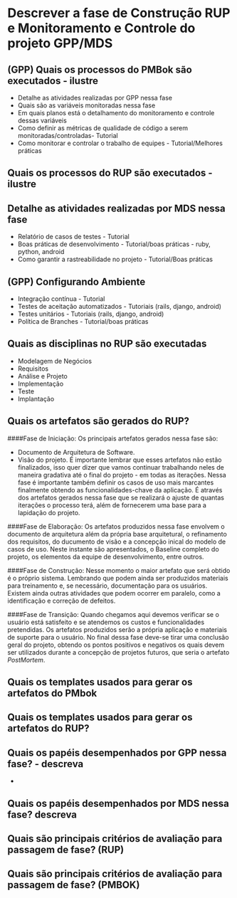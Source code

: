 # Descrever a fase de Construção RUP e Monitoramento e Controle do projeto GPP/MDS

##  (GPP) Quais os processos do PMBok são executados - ilustre
* Detalhe as atividades realizadas por GPP nessa fase
* Quais são as variáveis monitoradas nessa fase
* Em quais planos está o detalhamento do monitoramento e controle dessas variáveis
* Como definir as métricas de qualidade de código a serem monitoradas/controladas- Tutorial
* Como monitorar e controlar o trabalho de equipes - Tutorial/Melhores práticas


## Quais os processos do RUP são executados - ilustre

## Detalhe as atividades realizadas por MDS nessa fase
* Relatório de casos de testes - Tutorial
* Boas práticas de desenvolvimento - Tutorial/boas práticas - ruby, python, android
* Como garantir a rastreabilidade no projeto - Tutorial/Boas práticas

## (GPP) Configurando Ambiente
* Integração contínua - Tutorial 
* Testes de aceitação automatizados - Tutoriais (rails, django, android) 
* Testes unitários - Tutoriais (rails, django, android) 
* Política de Branches - Tutorial/boas práticas

## Quais as disciplinas no RUP são executadas
* Modelagem de Negócios
* Requisitos
* Análise e Projeto
* Implementação
* Teste
* Implantação 


## Quais os artefatos são gerados do RUP?
####Fase de Iniciação: 
Os principais artefatos gerados nessa fase são:
- Documento de Arquitetura de Software.
- Visão do projeto.
É importante lembrar que esses artefatos não estão finalizados, isso quer dizer que vamos continuar trabalhando neles de maneira gradativa até o final do projeto - em todas as iterações. Nessa fase é importante também definir os casos de uso mais marcantes finalmente obtendo as funcionalidades-chave da aplicação. É através dos artefatos gerados nessa fase que se realizará o ajuste de quantas iterações o processo terá, além de fornecerem uma base para a lapidação do projeto.

####Fase de Elaboração: 
Os artefatos produzidos nessa fase envolvem o documento de arquitetura além da própria base arquitetural, o refinamento dos requisitos, do ducumento de visão e a concepção inical do modelo de casos de uso. Neste instante são apresentados, o Baseline completo do projeto, os elementos da equipe de desenvolvimento, entre outros.

####Fase de Construção: 
Nesse momento o maior artefato que será obtido é o próprio sistema. Lembrando que podem ainda ser produzidos materiais para treinamento e, se necessário, documentação para os usuários. Existem ainda outras atividades que podem ocorrer em paralelo, como a identificação e correção de defeitos. 

####Fase de Transição: 
Quando chegamos aqui devemos verificar se o usuário está satisfeito e se atendemos os custos e funcionalidades pretendidas. Os artefatos produzidos serão a própria aplicação e materiais de suporte para o usuário. No final dessa fase deve-se tirar uma conclusão geral do projeto, obtendo os pontos positivos e negativos os quais devem ser utilizados durante a concepção de projetos futuros, que seria o artefato _PostMortem_.

## Quais os templates usados para gerar os artefatos do PMbok 


## Quais os templates usados para gerar os artefatos do RUP?

## Quais os papéis desempenhados por GPP nessa fase? - descreva
*

## Quais os papéis desempenhados por MDS nessa fase? descreva 

## Quais são principais critérios de avaliação para passagem de fase? (RUP)


## Quais são principais critérios de avaliação para passagem de fase? (PMBOK)

 